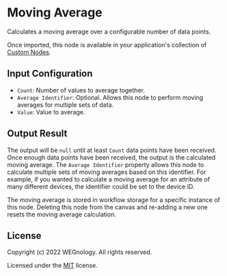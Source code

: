 # Moving Average

Calculates a moving average over a configurable number of data points.

Once imported, this node is available in your application's collection of [Custom Nodes](https://docs.app.wnology.io/workflows/custom-nodes/overview/).

## Input Configuration

* `Count`: Number of values to average together.
* `Average Identifier`: Optional. Allows this node to perform moving averages for multiple sets of data.
* `Value`: Value to average.

## Output Result

The output will be `null` until at least `Count` data points have been received. Once enough data points have been received, the output is the calculated moving average. The `Average Identifier` property allows this node to calculate multiple sets of moving averages based on this identifier. For example, if you wanted to calculate a moving average for an attribute of many different devices, the identifier could be set to the device ID.

The moving average is stored in workflow storage for a specific instance of this node. Deleting this node from the canvas and re-adding a new one resets the moving average calculation.

## License

Copyright (c) 2022 WEGnology. All rights reserved.

Licensed under the [MIT](https://github.com/WEGnology/wegnology-templates/blob/master/LICENSE.txt) license.